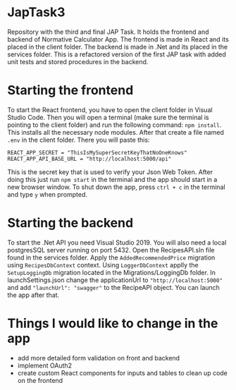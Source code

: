 # JapTask3
Repository with the third and final JAP Task. It holds the frontend and backend of Normative Calculator App. The frontend is made in React and its placed in the client folder. The backend is made in .Net and its placed in the services folder. This is a refactored version of the first JAP task with added unit tests and stored procedures in the backend.

# Starting the frontend
To start the React frontend, you have to open the client folder in Visual Studio Code. Then you will open a terminal (make sure the terminal is pointing to the client folder) and run the following command:
`npm install`.
This installs all the necessary node modules. After that create a file named `.env` in the client folder. There you will paste this:
```
REACT_APP_SECRET = "ThisIsMySuperSecretKeyThatNoOneKnows"
REACT_APP_API_BASE_URL = "http://localhost:5000/api"
```
This is the secret key that is used to verify your Json Web Token. After doing this just run `npm start` in the terminal and the app should start in a new browser window. To shut down the app, press `ctrl + c` in the terminal and type `y` when prompted.

# Starting the backend
To start the .Net API you need Visual Studio 2019. You will also need a local postgresSQL server running on port 5432. Open the RecipesAPI.sln file found in the services folder. Apply the `AddedRecommendedPrice` migration using `RecipesDbContext` context. Using `LoggerDbContext` applly the `SetupLoggingDb` migration located in the Migrations/LoggingDb folder. In launchSettings.json change the applicationUrl to `"http://localhost:5000"` and add `"launchUrl": "swagger"` to the RecipeAPI object. You can launch the app after that.

# Things I would like to change in the app
- add more detailed form validation on front and backend
- implement OAuth2
- create custom React components for inputs and tables to clean up code on the frontend
